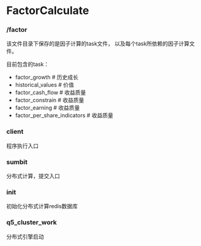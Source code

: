 # FactorCalculate

### /factor

该文件目录下保存的是因子计算的task文件， 以及每个task所依赖的因子计算文件。

目前包含的task：

- factor_growth  # 历史成长
- historical_values  # 价值
- factor_cash_flow  # 收益质量
- factor_constrain  # 收益质量
- factor_earning  # 收益质量
- factor_per_share_indicators  # 收益质量

### client
程序执行入口

### sumbit
分布式计算，提交入口

### init
初始化分布式计算redis数据库

### q5_cluster_work
分布式引擎启动


